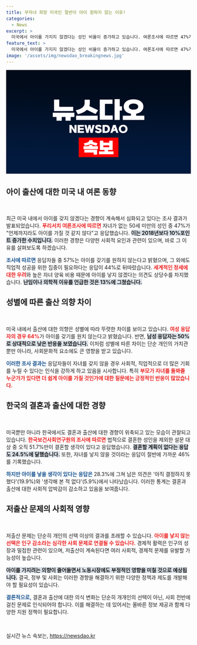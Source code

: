 ```yaml
---
title: 무자녀 희망 미국인 절반이 아이 원하지 않는 이유!
categories:
  - News
excerpt: >
  미국에서 아이를 가지지 않겠다는 성인 비율이 증가하고 있습니다. 여론조사에 따르면 47%가 언제까지라도 아이를 가질 것 같지 않다며, 주된 이유는 개인적인 선택과 경제적 우려입니다. 이 추세는 다른 선진국들과 유사하며, 한국에서도 비슷한 경향이 나타나고 있습니다.
feature_text: >
  미국에서 아이를 가지지 않겠다는 성인 비율이 증가하고 있습니다. 여론조사에 따르면 47%가 언제까지라도 아이를 가질 것 같지 않다며, 주된 이유는 개인적인 선택과 경제적 우려입니다. 이 추세는 다른 선진국들과 유사하며, 한국에서도 비슷한 경향이 나타나고 있습니다.
image: '/assets/img/newsdao_breakingnews.jpg'
---
```


<p><img src="/assets/img/newsdao_breakingnews.jpg" alt="firstkoreanews 속보" /></p>

<h2 data-ke-size="size26">아이 출산에 대한 미국 내 여론 동향</h2>

<p data-ke-size="size16">&nbsp;</p>

<p>최근 미국 내에서 아이를 갖지 않겠다는 경향이 계속해서 심화되고 있다는 조사 결과가 발표되었습니다. <b><span style="color: #ee2323;">푸리서치 여론조사에 따르면</span></b> 자녀가 없는 50세 미만의 성인 중 47%가 "언제까지라도 아이를 가질 것 같지 않다"고 응답했습니다. <b><span style="background-color: #21538527;">이는 2018년보다 10%포인트 증가한 수치입니다.</span></b> 이러한 경향은 다양한 사회적 요인과 관련이 있으며, 바로 그 이유를 살펴보도록 하겠습니다.</p>

<p><b><span style="color: #1a5490;">조사에 따르면</span></b> 응답자들 중 57%는 아이를 갖기를 원하지 않는다고 밝혔으며, 그 외에도 직업적 성공을 위한 집중이 필요하다는 응답이 44%로 뒤따랐습니다. <b><span style="color: #ee2323;">세계적인 정세에 대한 우려</span></b>와 높은 자녀 양육 비용 때문에 아이를 낳지 않겠다는 의견도 상당수를 차지했습니다. <b><span style="background-color: #21538527;">난임이나 의학적 이유를 언급한 것은 13%에 그쳤습니다.</span></b></p>

<h2 data-ke-size="size26">성별에 따른 출산 의향 차이</h2>

<p data-ke-size="size16">&nbsp;</p>

<p>미국 내에서 출산에 대한 의향은 성별에 따라 뚜렷한 차이를 보이고 있습니다. <b><span style="color: #ee2323;">여성 응답자의 경우 64%</span></b>가 아이를 갖기를 원치 않는다고 밝혔습니다. 반면, <b><span style="background-color: #21538527;">남성 응답자는 50%로 상대적으로 낮은 반응을 보였습니다.</span></b> 이처럼 성별에 따른 차이는 단순 개인의 가치관 뿐만 아니라, 사회문화적 요소에도 큰 영향을 받고 있습니다.</p>

<p><b><span style="color: #1a5490;">이러한 조사 결과는</span></b> 응답자들이 자녀를 갖지 않을 경우 사회적, 직업적으로 더 많은 기회를 누릴 수 있다는 인식을 강하게 하고 있음을 시사합니다. 특히 <b><span style="color: #ee2323;">부모가 자녀를 돌봐줄 누군가가 있다면 더 쉽게 아이를 가질 것인가에 대한 질문에는 긍정적인 반응이 많았습니다.</span></b></p>

<h2 data-ke-size="size26">한국의 결혼과 출산에 대한 경향</h2>

<p data-ke-size="size16">&nbsp;</p>

<p>미국뿐만 아니라 한국에서도 결혼과 출산에 대한 경향이 위축되고 있는 모습이 관찰되고 있습니다. <b><span style="color: #ee2323;">한국보건사회연구원의 조사에 따르면</span></b> 법적으로 결혼한 성인을 제외한 설문 대상 중 오직 51.7%만이 결혼할 생각이 있다고 응답했습니다. <b><span style="background-color: #21538527;">결혼할 계획이 없다는 응답도 24.5%에 달했습니다.</span></b> 또한, 자녀를 낳지 않을 것이라는 응답이 절반에 가까운 46%를 기록했습니다.</p>

<p><b><span style="color: #1a5490;">하지만 아이를 낳을 생각이 있다는 응답은</span></b> 28.3%에 그쳐 남은 의견은 '아직 결정하지 못했다'(19.9%)와 '생각해 본 적 없다'(5.9%)에서 나타났습니다. 이러한 통계는 결혼과 출산에 대한 사회적 압박감이 감소하고 있음을 보여줍니다.</p>

<h2 data-ke-size="size26">저출산 문제의 사회적 영향</h2>

<p data-ke-size="size16">&nbsp;</p>

<p>저출산 문제는 단순히 개인의 선택 이상의 결과를 초래할 수 있습니다. <b><span style="color: #ee2323;">아이를 낳지 않는 선택은 인구 감소라는 심각한 사회 문제로 연결될 수 있습니다.</span></b> 경제적 활력은 인구의 성장과 밀접한 관련이 있으며, 저출산이 계속된다면 여러 사회적, 경제적 문제를 유발할 가능성이 높습니다.</p>

<p><b><span style="background-color: #21538527;">아이를 가지려는 의향이 줄어들면서 노동시장에도 부정적인 영향을 미칠 것으로 예상됩니다.</span></b> 결국, 정부 및 사회는 이러한 경향을 해결하기 위한 다양한 정책과 제도를 개발해야 할 필요성이 있습니다.</p>

<p><b><span style="color: #1a5490;">결론적으로,</span></b> 결혼과 출산에 대한 의식 변화는 단순히 개개인의 선택이 아닌, 사회 전반에 걸친 문제로 인식되어야 합니다. 이를 해결하는 데 있어서는 올바른 정보 제공과 함께 다양한 지원 정책이 필요합니다. </p>

<p data-ke-size="size16">&nbsp;</p>
실시간 뉴스 속보는, <a href="https://newsdao.kr" rel="dofollow">https://newsdao.kr</a>


